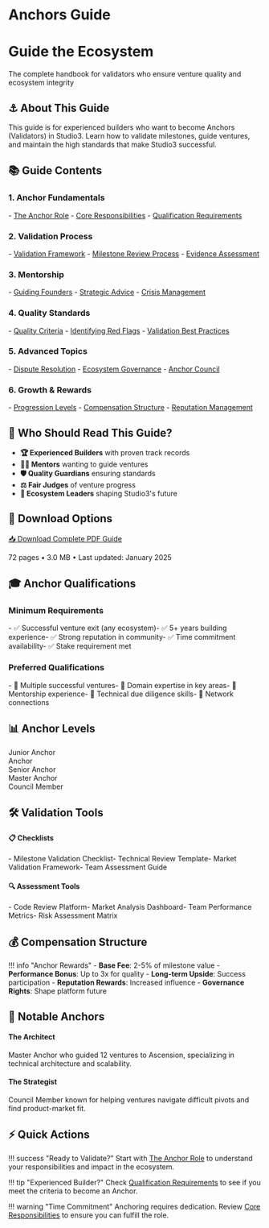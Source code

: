 # Anchors Guide

<div class="hero-section">
<h1>Guide the Ecosystem</h1>
<p class="hero-subtitle">The complete handbook for validators who ensure venture quality and ecosystem integrity</p>
</div>

## ⚓ About This Guide

This guide is for experienced builders who want to become Anchors (Validators) in Studio3. Learn how to validate milestones, guide ventures, and maintain the high standards that make Studio3 successful.

## 📚 Guide Contents

<div class="grid">
<div class="arena-card" markdown="1">

<h3>1. Anchor Fundamentals</h3>
- <a href="anchor-role/">The Anchor Role</a>
- <a href="responsibilities/">Core Responsibilities</a>
- <a href="requirements/">Qualification Requirements</a>

</div>

<div class="arena-card" markdown="1">

<h3>2. Validation Process</h3>
- <a href="validation-framework/">Validation Framework</a>
- <a href="milestone-review/">Milestone Review Process</a>
- <a href="evidence-assessment/">Evidence Assessment</a>

</div>

<div class="arena-card" markdown="1">

<h3>3. Mentorship</h3>
- <a href="guiding-founders/">Guiding Founders</a>
- <a href="strategic-advice/">Strategic Advice</a>
- <a href="crisis-management/">Crisis Management</a>

</div>

<div class="arena-card" markdown="1">

<h3>4. Quality Standards</h3>
- <a href="quality-criteria/">Quality Criteria</a>
- <a href="red-flags/">Identifying Red Flags</a>
- <a href="best-practices/">Validation Best Practices</a>

</div>

<div class="arena-card" markdown="1">

<h3>5. Advanced Topics</h3>
- <a href="dispute-resolution/">Dispute Resolution</a>
- <a href="ecosystem-governance/">Ecosystem Governance</a>
- <a href="anchor-council/">Anchor Council</a>

</div>

<div class="arena-card" markdown="1">

<h3>6. Growth & Rewards</h3>
- <a href="anchor-progression/">Progression Levels</a>
- <a href="compensation/">Compensation Structure</a>
- <a href="reputation-management/">Reputation Management</a>

</div>
</div>

## 🎯 Who Should Read This Guide?

- **🏆 Experienced Builders** with proven track records
- **👨‍🏫 Mentors** wanting to guide ventures
- **🛡️ Quality Guardians** ensuring standards
- **⚖️ Fair Judges** of venture progress
- **🌟 Ecosystem Leaders** shaping Studio3's future

## 📄 Download Options

<div class="download-section">
<a href="../pdf/studio3-anchors-guide.pdf" class="md-button md-button--primary">
📥 Download Complete PDF Guide
</a>
<p>72 pages • 3.0 MB • Last updated: January 2025</p>
</div>

## 🎓 Anchor Qualifications

<div class="grid">
<div class="arena-card" markdown="1">

<h3>Minimum Requirements</h3>
- ✅ Successful venture exit (any ecosystem)- ✅ 5+ years building experience- ✅ Strong reputation in community- ✅ Time commitment availability- ✅ Stake requirement met

</div>

<div class="arena-card" markdown="1">

<h3>Preferred Qualifications</h3>
- 🌟 Multiple successful ventures- 🌟 Domain expertise in key areas- 🌟 Mentorship experience- 🌟 Technical due diligence skills- 🌟 Network connections

</div>
</div>

## 📊 Anchor Levels

<div class="phase-timeline">
<div class="phase-indicator phase-spark">Junior Anchor</div>
<div class="phase-indicator phase-forge">Anchor</div>
<div class="phase-indicator phase-ignition">Senior Anchor</div>
<div class="phase-indicator phase-flare">Master Anchor</div>
<div class="phase-indicator phase-ascension">Council Member</div>
</div>

## 🛠️ Validation Tools

<div class="grid">
<div class="arena-card" markdown="1">

<h4>📋 Checklists</h4>
- Milestone Validation Checklist- Technical Review Template- Market Validation Framework- Team Assessment Guide

</div>

<div class="arena-card" markdown="1">

<h4>🔍 Assessment Tools</h4>
- Code Review Platform- Market Analysis Dashboard- Team Performance Metrics- Risk Assessment Matrix

</div>
</div>

## 💰 Compensation Structure

!!! info "Anchor Rewards"
    - **Base Fee**: 2-5% of milestone value
    - **Performance Bonus**: Up to 3x for quality
    - **Long-term Upside**: Success participation
    - **Reputation Rewards**: Increased influence
    - **Governance Rights**: Shape platform future

## 🌟 Notable Anchors

<div class="grid">
<div class="arena-card" markdown="1">

<h4>The Architect</h4>
Master Anchor who guided 12 ventures to Ascension, specializing in technical architecture and scalability.


</div>

<div class="arena-card" markdown="1">

<h4>The Strategist</h4>
Council Member known for helping ventures navigate difficult pivots and find product-market fit.


</div>
</div>

## ⚡ Quick Actions

!!! success "Ready to Validate?"
    Start with [The Anchor Role](anchor-role/) to understand your responsibilities and impact in the ecosystem.

!!! tip "Experienced Builder?"
    Check [Qualification Requirements](requirements/) to see if you meet the criteria to become an Anchor.

!!! warning "Time Commitment"
    Anchoring requires dedication. Review [Core Responsibilities](responsibilities/) to ensure you can fulfill the role.
